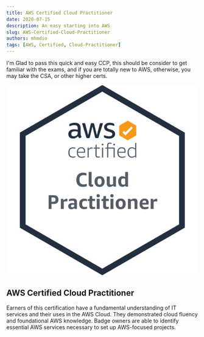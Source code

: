 ```yaml
---
title: AWS Certified Cloud Practitioner
date: 2020-07-15
description: An easy starting into AWS
slug: AWS-Certified-Cloud-Practitioner
authors: mhmdio
tags: [AWS, Certified, Cloud-Practitioner]
---
```


I'm Glad to pass this quick and easy CCP, this should be consider to get familiar with the exams, and if you are totally new to AWS, otherwise, you may take the CSA, or other higher certs.
<!--truncate-->
![aws-ccp](./AWS-CloudPractitioner.png)

## AWS Certified Cloud Practitioner

Earners of this certification have a fundamental understanding of IT services and their uses in the AWS Cloud. They demonstrated cloud fluency and foundational AWS knowledge. Badge owners are able to identify essential AWS services necessary to set up AWS-focused projects.
